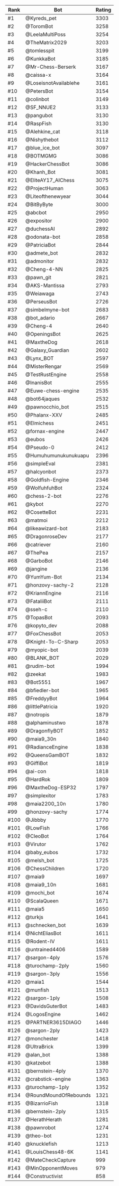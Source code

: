 Rank|Bot|Rating
---|---|---
#1|@Kyreds_pet|3303
#2|@ToromBot|3258
#3|@LeelaMultiPoss|3254
#4|@TheMatrix2029|3203
#5|@tomlesspit|3199
#6|@KunkkaBot|3185
#7|@Mr-Chess-Berserk|3167
#8|@caissa-x|3164
#9|@LoseisnotAvailablehe|3161
#10|@PetersBot|3154
#11|@colinbot|3149
#12|@SF_NNUE2|3133
#13|@pangubot|3130
#14|@RaspFish|3130
#15|@Alehkine_cat|3118
#16|@Nishythebot|3112
#17|@blue_ice_bot|3097
#18|@BOTMGMG|3086
#19|@HackerChessBot|3086
#20|@Khanh_Bot|3081
#21|@EliteAY17_AIChess|3075
#22|@ProjectHuman|3063
#23|@Liteofthenewyear|3044
#24|@BitByByte|3000
#25|@abcbot|2950
#26|@expositor|2900
#27|@duchessAI|2892
#28|@odonata-bot|2858
#29|@PatriciaBot|2844
#30|@admete_bot|2832
#31|@admonitor|2832
#32|@Cheng-4-NN|2825
#33|@pawn_git|2821
#34|@AKS-Mantissa|2793
#35|@Weiawaga|2743
#36|@PerseusBot|2726
#37|@simbelmyne-bot|2683
#38|@bot_adario|2667
#39|@Cheng-4|2640
#40|@OpeningsBot|2625
#41|@MaxtheDog|2618
#42|@Galaxy_Guardian|2602
#43|@Lynx_BOT|2597
#44|@MisterRengar|2569
#45|@TestRustEngine|2558
#46|@InanisBot|2555
#47|@Euwe-chess-engine|2535
#48|@bot64jaques|2532
#49|@pawnocchio_bot|2515
#50|@Phalanx-XXV|2485
#51|@Elmichess|2451
#52|@fornax-engine|2447
#53|@eubos|2426
#54|@Pseudo-0|2412
#55|@Humuhumunukunukuapu|2396
#56|@simpleEval|2381
#57|@halcyonbot|2373
#58|@Goldfish-Engine|2346
#59|@WolfuhfuhBot|2324
#60|@chess-2-bot|2276
#61|@kybot|2270
#62|@CosetteBot|2231
#63|@matmoi|2212
#64|@likeawizard-bot|2183
#65|@DragonroseDev|2177
#66|@catriever|2160
#67|@ThePea|2157
#68|@GarboBot|2146
#69|@jangine|2136
#70|@YumYum-Bot|2134
#71|@honzovy-sachy-2|2128
#72|@KriannEngine|2116
#73|@FataliiBot|2111
#74|@sseh-c|2110
#75|@TopasBot|2093
#76|@kopyto_dev|2088
#77|@FoxChessBot|2053
#78|@Knight-To-C-Sharp|2053
#79|@myopic-bot|2039
#80|@BLANK_BOT|2029
#81|@rudim-bot|1994
#82|@zeekat|1983
#83|@Bot5551|1967
#84|@bfiedler-bot|1965
#85|@FreddyyBot|1964
#86|@littlePatricia|1920
#87|@notropis|1879
#88|@alphaminustwo|1878
#89|@DragonflyBOT|1852
#90|@maia9_30n|1840
#91|@RadianceEngine|1838
#92|@QueensGamBOT|1832
#93|@GiffiBot|1819
#94|@ai-con|1818
#95|@HardRok|1809
#96|@MaxtheDog-ESP32|1797
#97|@simplexitor|1783
#98|@maia2200_10n|1780
#99|@honzovy-sachy|1774
#100|@Jibbby|1770
#101|@LowFish|1766
#102|@CleoBot|1764
#103|@Virutor|1762
#104|@baby_eubos|1732
#105|@melsh_bot|1725
#106|@ChessChildren|1720
#107|@maia9|1697
#108|@maia9_10n|1681
#109|@mochi_bot|1674
#110|@ScalaQueen|1671
#111|@maia5|1650
#112|@turkjs|1641
#113|@schnecken_bot|1639
#114|@NichtEliasBot|1611
#115|@Rodent-IV|1611
#116|@untrained4406|1589
#117|@sargon-4ply|1576
#118|@turochamp-2ply|1560
#119|@sargon-3ply|1556
#120|@maia1|1544
#121|@munfish|1513
#122|@sargon-1ply|1508
#123|@DavidsGuterBot|1483
#124|@LogosEngine|1462
#125|@PARTNER3615DIAGO|1446
#126|@sargon-2ply|1423
#127|@monchester|1418
#128|@UltraBrick|1399
#129|@alan_bot|1388
#130|@katzebot|1388
#131|@bernstein-4ply|1370
#132|@crabstick-engine|1363
#133|@turochamp-1ply|1352
#134|@RoundMoundOfRebounds|1321
#135|@BizarrioFish|1318
#136|@bernstein-2ply|1315
#137|@HerathHerath|1281
#138|@pawnrobot|1274
#139|@theo-bot|1231
#140|@knucklefish|1213
#141|@LouisChess48-6K|1141
#142|@MateCheckCapture|999
#143|@MinOpponentMoves|979
#144|@Constructivist|858
